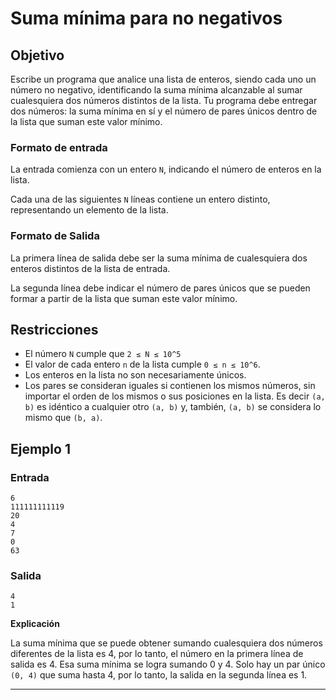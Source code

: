 
# Suma mínima para no negativos #

## Objetivo ##

Escribe un programa que analice una lista de enteros, siendo cada uno un número no negativo, identificando la suma mínima alcanzable al sumar cualesquiera dos números distintos de la lista. Tu programa debe entregar dos números: la suma mínima en sí y el número de pares únicos dentro de la lista que suman este valor mínimo.

### Formato de entrada ### 

La entrada comienza con un entero `N`, indicando el número de enteros en la lista.

Cada una de las siguientes `N` líneas contiene un entero distinto, representando un elemento de la lista. 

### Formato de Salida ###

La primera línea de salida debe ser la suma mínima de cualesquiera dos enteros distintos de la lista de entrada.

La segunda línea debe indicar el número de pares únicos que se pueden formar a partir de la lista que suman este valor mínimo.

## Restricciones ##

- El número `N` cumple que `2 ≤ N ≤ 10^5`
- El valor de cada entero `n` de la lista cumple `0 ≤ n ≤ 10^6`.
- Los enteros en la lista no son necesariamente únicos.
- Los pares se consideran iguales si contienen los mismos números, sin importar el orden de los mismos o sus posiciones en la lista. Es decir `(a, b)` es idéntico a cualquier otro `(a, b)` y, también, `(a, b)` se considera lo mismo que `(b, a)`.


## Ejemplo 1 ## 

### Entrada ###

```
6
111111111119
20
4
7
0
63
```

### Salida ###

```
4
1
```

__Explicación__

La suma mínima que se puede obtener sumando cualesquiera dos números diferentes de la lista es 4, por lo tanto, el número en la primera línea de salida es 4. Esa suma mínima se logra sumando 0 y 4. Solo hay un par único `(0, 4)` que suma hasta 4, por lo tanto, la salida en la segunda línea es 1.

---
